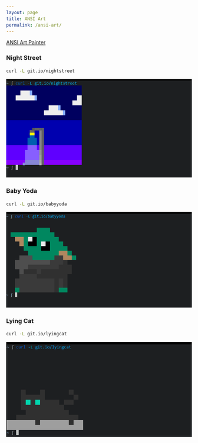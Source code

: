 ```yaml
---
layout: page
title: ANSI Art
permalink: /ansi-art/
---
```


[ANSI Art Painter](/ansi-art-painter)

### Night Street
```bash
curl -L git.io/nightstreet
```

![Night Street](/images/ansi-art/curl-ansi-art-1.png)


### Baby Yoda
```bash
curl -L git.io/babyyoda
```
![Baby Yoda](/images/ansi-art/curl-ansi-art-2.png)


### Lying Cat
```bash
curl -L git.io/lyingcat
```
![Lying Cat](/images/ansi-art/curl-ansi-art-3.png)